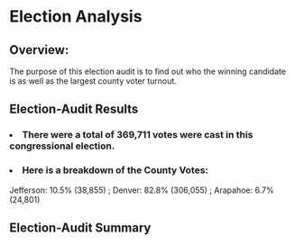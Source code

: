 # Election Analysis

## Overview:

The purpose of this election audit is to find out who the winning candidate is as well as the largest county voter turnout.

## Election-Audit Results
### <li>There were a total of 369,711 votes were cast in this congressional election.</li>
### <li>Here is a breakdown of the County Votes:</li>

Jefferson: 10.5% (38,855) ;
Denver: 82.8% (306,055) ;
Arapahoe: 6.7% (24,801) 

## Election-Audit Summary
